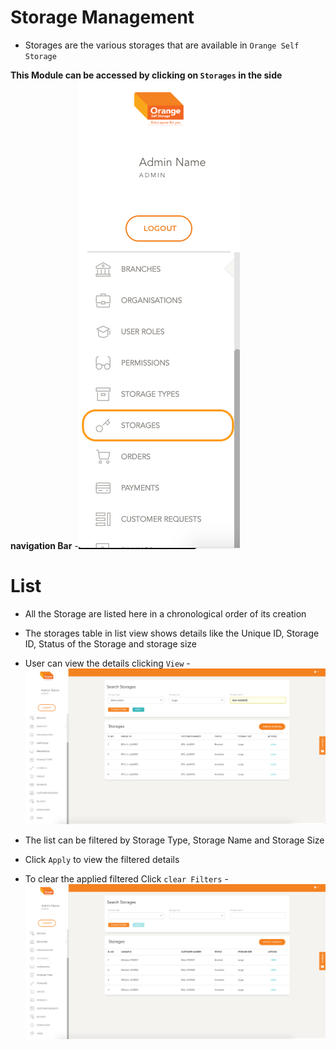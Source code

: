 # Storage Management

- Storages are the various storages that are available in `Orange Self Storage`

**This Module can be accessed by clicking on `Storages` in the side navigation Bar**
-![N|Solid](media/sidemenu.png)

# List

- All the Storage are listed here in a chronological order of its creation
- The storages table in list view shows details like the Unique ID, Storage ID, Status of the Storage and storage size
- User can view the details clicking `View`
-![N|Solid](media/list.png)

- The list can be filtered by Storage Type,  Storage Name and Storage Size
- Click `Apply` to view the filtered details
- To clear the applied filtered Click `clear Filters`
-![N|Solid](media/list1.png)
